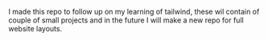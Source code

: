 I made this repo to follow up on my learning of tailwind, these wil contain of couple of small projects and in the future I will make a new repo for full website layouts.

